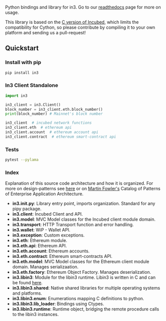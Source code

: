 
Python bindings and library for in3. Go to our [readthedocs](https://in3.readthedocs.io/) page for more on usage.

This library is based on the [C version of Incubed](http://github.com/slockit/in3-c), which limits the compatibility for Cython, so please contribute by compiling it to your own platform and sending us a pull-request!


## Quickstart

### Install with pip 
 
```python
pip install in3
```

### In3 Client Standalone

```python
import in3

in3_client = in3.Client()
block_number = in3_client.eth.block_number()
print(block_number) # Mainnet's block number

in3_client  # incubed network functions 
in3_client.eth  # ethereum api
in3_client.account  # ethereum account api
in3_client.contract  # ethereum smart-contract api
```

### Tests
```bash
pytest --pylama
```

### Index
Explanation of this source code architecture and how it is organized. For more on design-patterns see [here](http://geekswithblogs.net/joycsharp/archive/2012/02/19/design-patterns-for-model.aspx) or on [Martin Fowler's](https://martinfowler.com/eaaCatalog/) Catalog of Patterns of Enterprise Application Architecture.

- **in3.__init__.py**: Library entry point, imports organization. Standard for any pipy package.
- **in3.client**: Incubed Client and API.
- **in3.model**: MVC Model classes for the Incubed client module domain.
- **in3.transport**: HTTP Transport function and error handling.
- **in3.wallet**: WiP - Wallet API.
- **in3.exception**: Custom exceptions. 
- **in3.eth**: Ethereum module.
- **in3.eth.api**: Ethereum API.
- **in3.eth.account**: Ethereum accounts.
- **in3.eth.contract**: Ethereum smart-contracts API.
- **in3.eth.model**: MVC Model classes for the Ethereum client module domain. Manages serializaation.
- **in3.eth.factory**: Ethereum Object Factory. Manages deserialization.
- **in3.libin3**: Module for the libin3 runtime. Libin3 is written in C and can be found [here](https://github.com/slockit/in3-c).
- **in3.libin3.shared**: Native shared libraries for multiple operating systems and platforms.
- **in3.libin3.enum**: Enumerations mapping C definitions to python.
- **in3.libin3.lib_loader**: Bindings using Ctypes.
- **in3.libin3.runtime**: Runtime object, bridging the remote procedure calls to the libin3 instances. 
